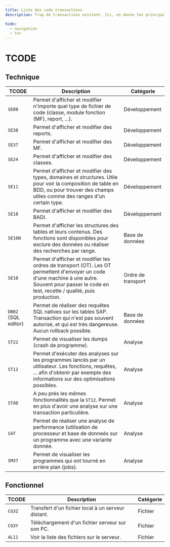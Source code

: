 ```yaml
---
title: Liste des code transactions
description: Trop de transactions existent. Ici, on donne les principales !

hide:
  - navigation
  - toc
---
```


# TCODE
## Technique
| TCODE      | Description                          | Catégorie |
| ----------- | ------------------------------------ | ---- |
| `SE80`       | Permet d'afficher et modifier n'importe quel type de fichier de code (classe, module fonction (MF), report, ...).  | Développement |
| `SE38`       | Permet d'afficher et modifier des reports. | Développement |
| `SE37`    | Permet d'afficher et modifier des MF. | Développement |
| `SE24`    | Permet d'afficher et modifier des classes. | Développement |
| `SE11`    | Permet d'afficher et modifier des types, domaines et structures. Utile pour voir la composition de table en BDD, ou pour trouver des champs utiles comme des ranges d'un certain type. | Développement |
| `SE18`    | Permet d'afficher et modifier des BADI. | Développement |
| `SE16N`    | Permet d'afficher les structures des tables et leurs contenus. Des fonctions sont disponibles pour exclure des données ou réaliser des recherches par range. | Base de données |
| `SE10`    | Permet d'afficher et modifier les ordres de transport (OT). Les OT permettent d'envoyer un code d'une machine à une autre. Souvent pour passer le code en test, recette / qualité, puis production. | Ordre de transport |
| `DB02` (SQL editor)    | Permet de réaliser des requêtes SQL natives sur les tables SAP. Transaction qui n'est pas souvent autorisé, et qui est très dangereuse. Aucun rollback possible. | Base de données |
| `ST22`    | Permet de visualiser les dumps (crash de programme). | Analyse |
| `ST12`    | Permet d'exécuter des analyses sur les programmes lancés par un utilisateur. Les fonctions, requêtes, ... afin d'obtenir par exemple des informations sur des optimisations possibles. | Analyse |
| `STAD`    | A peu près les mêmes fonctionnalités que la `ST12`. Permet en plus d'avoir une analyse sur une transaction particulière. | Analyse |
| `SAT`    | Permet de réaliser une analyse de performance (utilisation de processeur et base de donneés sur un programme avec une variante donnée. | Analyse |
| `SM37`    | Permet de visualiser les programmes qui ont tourné en arrière plan (jobs). | Analyse |

## Fonctionnel
| TCODE      | Description                          | Catégorie |
| ----------- | ------------------------------------ | ---- |
| `CG3Z`       | Transfert d'un fichier local à un serveur distant.  | Fichier |
| `CG3Y`       | Téléchargement d'un fichier serveur sur son PC.  | Fichier |
| `AL11`       | Voir la liste des fichiers sur le serveur.  | Fichier |